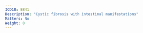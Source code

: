 ```yaml
---
ICD10: E841
Description: "Cystic fibrosis with intestinal manifestations"
Matters: No
Weight: 0
---
```

